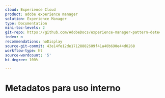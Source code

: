 ```yaml
---
cloud: Experience Cloud
product: adobe experience manager
solution: Experience Manager
type: Documentation
mini-toc-levels: 2
git-repo: https://github.com/AdobeDocs/experience-manager-pattern-detection.es-ES
index: n
recommendations: noDisplay
source-git-commit: 43e14fe12de17128882609f41a40b690e44d0268
workflow-type: ht
source-wordcount: '5'
ht-degree: 100%

---
```



# Metadatos para uso interno
